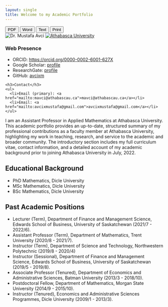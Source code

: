 ```yaml
---
layout: single
title: Welcome to my Academic Portfolio
---
```

<!-- Export buttons (no 404; PDF opens print dialog, Word/TXT download locally) -->
<div class="download-bar">
  <button class="btn export" data-kind="pdf">PDF</button>
  <button class="btn export" data-kind="doc">Word</button>
  <button class="btn export" data-kind="txt">Text</button>
  <button class="btn" onclick="window.print()">Print</button>
</div>

<div class="home-media">
  <img src="{{ '/assets/images/me.png' | relative_url }}" alt="Dr. Mustafa Avci" class="home-photo">
  <a href="https://www.athabascau.ca/science-and-technology/index.html" target="_blank" rel="noopener">
    <img src="{{ '/assets/images/AU_background.png' | relative_url }}" alt="Athabasca University" class="home-au">
  </a>

  <div class="home-links">
    <h3>Web Presence</h3>
    <ul>
      <li>ORCID: <a href="https://orcid.org/0000-0002-6001-627X" target="_blank" rel="noopener">https://orcid.org/0000-0002-6001-627X</a></li>
      <li>Google Scholar: <a href="https://scholar.google.com.tw/citations?user=kzgJh58AAAAJ&hl=en" target="_blank" rel="noopener">profile</a></li>
      <li>ResearchGate: <a href="https://www.researchgate.net/profile/Mustafa-Avci-7" target="_blank" rel="noopener">profile</a></li>
      <li>GitHub: <a href="https://github.com/avcixm" target="_blank" rel="noopener">avcixm</a></li>
    </ul>

    <h3>Contact</h3>
    <ul>
      <li>Email (primary): <a href="mailto:mavci@athabascau.ca">mavci@athabascau.ca</a></li>
      <li>Email: <a href="mailto:avcixmustafa@gmail.com">avcixmustafa@gmail.com</a></li>
    </ul>
  </div>
</div>

I am an Assistant Professor in Applied Mathematics at Athabasca University. This academic portfolio provides an up-to-date, structured summary of my professional contributions as a faculty member at Athabasca University, highlighting my work in teaching, research, and service to the academic and broader community. The introductory section includes my full curriculum vitae, contact information, and a detailed account of my academic background prior to joining Athabasca University in July, 2022.

## Educational Background
 - PhD Mathematics, Dicle University
 - MSc Mathematics, Dicle University
 - BSc Mathematics, Dicle University

## Past Academic Positions
 - Lecturer (Term), Department of Finance and Management Science, Edwards School of Business, University of Saskatchewan (2021/7 - 2022/6).
 - Assistant Professor (Term), Department of Mathematics, Trent University (2020/8 - 2021/7).
 - Instructor (Term), Department of Science and Technology, Northwestern Polytechnic (2019/8 - 2020/4)
 - Instructor (Sessional), Department of Finance and Management Science, Edwards School of Business, University of Saskatchewan (2019/5 - 2019/8).
 - Associate Professor (Tenured), Department of Economics and Administrative Sciences, Batman University (2013/3 - 2018/10).
 - Postdoctoral Fellow, Department of Mathematics, Morgan State University (2014/9 - 2015/10).
 - Instructor (Tenured), Economics and Administrative Sciences Programmes, Dicle University (2009/1 - 2013/3).
